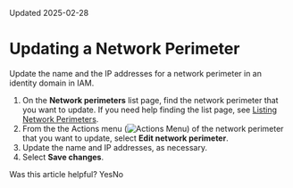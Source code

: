 Updated 2025-02-28
# Updating a Network Perimeter
Update the name and the IP addresses for a network perimeter in an identity domain in IAM.
  1. On the **Network perimeters** list page, find the network perimeter that you want to update. If you need help finding the list page, see [Listing Network Perimeters](https://docs.oracle.com/en-us/iaas/Content/Identity/networkperimeters/listing_network_perimeters.htm#listing_network_perimeters "Retrieve a list of network perimeters.").
  2. From the the Actions menu (![Actions Menu](https://docs.oracle.com/en-us/iaas/Content/libraries/global-images/actions-menu.png)) of the network perimeter that you want to update, select **Edit network perimeter**.
  3. Update the name and IP addresses, as necessary.
  4. Select **Save changes**.


Was this article helpful?
YesNo


